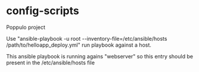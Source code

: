 # config-scripts
Poppulo project

Use "ansible-playbook -u root --inventory-file=/etc/ansible/hosts /path/to/helloapp_deploy.yml" run playbook against a host.

This ansible playbook is running agains "webserver" so this entry should be present in the /etc/ansible/hosts file
  
  
